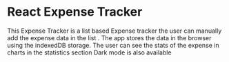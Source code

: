 # React Expense Tracker
This Expense Tracker is a list based Expense tracker the user can manually add the expense data in the list .
The app stores the data in the browser using the indexedDB storage.
The user can see the stats of the expense in charts in the statistics section
Dark mode is also available 
